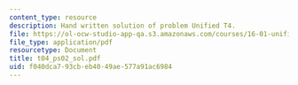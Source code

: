 ```yaml
---
content_type: resource
description: Hand written solution of problem Unified T4.
file: https://ol-ocw-studio-app-qa.s3.amazonaws.com/courses/16-01-unified-engineering-i-ii-iii-iv-fall-2005-spring-2006/f040dca793cbeb4049ae577a91ac6984_t04_ps02_sol.pdf
file_type: application/pdf
resourcetype: Document
title: t04_ps02_sol.pdf
uid: f040dca7-93cb-eb40-49ae-577a91ac6984
---
```

